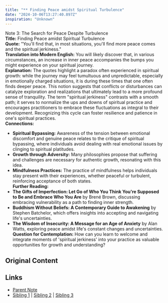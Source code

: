 ```yaml
---
title: "** Finding Peace amidst Spiritual Turbulence"
date: "2024-10-06T13:27:40.897Z"
inspiration: "Unknown"
---
```


  
Note 3: The Search for Peace Despite Turbulence  
**Title:** Finding Peace amidst Spiritual Turbulence  
**Quote:** "You'll find that, in most situations, you'll find more peace comes and the spiritual jerkiness."  
**Translation into Modern English:** You will likely discover that, in various circumstances, an increase in inner peace accompanies the bumps you might experience on your spiritual journey.  
**Explanation:** The quotes highlight a paradox often experienced in spiritual growth: while the journey may feel tumultuous and unpredictable, especially in emotionally charged situations, it is during these times that one often finds deeper peace. This notion suggests that conflicts or disturbances can catalyze exploration and realizations that ultimately lead to a more profound sense of tranquility. The term "spiritual jerkiness" contrasts with a smooth path; it serves to normalize the ups and downs of spiritual practice and encourages practitioners to embrace these fluctuations as integral to their development. Recognizing this cycle can foster resilience and patience in one's spiritual practices.  
**Connections:**  
- **Spiritual Bypassing:** Awareness of the tension between emotional discomfort and genuine peace relates to the critique of spiritual bypassing, where individuals avoid dealing with real emotional issues by clinging to spiritual platitudes.  
- **Growth through Adversity:** Many philosophies propose that suffering and challenges are necessary for authentic growth, resonating with this idea.  
- **Mindfulness Practices:** The practice of mindfulness helps individuals stay present with their experiences, whether peaceful or turbulent, reinforcing acceptance of both states.  
**Further Reading:**  
- **The Gifts of Imperfection: Let Go of Who You Think You're Supposed to Be and Embrace Who You Are** by Brené Brown, discussing embracing vulnerability as a path to finding inner strength.  
- **Buddhism Without Beliefs: A Contemporary Guide to Awakening** by Stephen Batchelor, which offers insights into accepting and navigating life's uncertainties.  
- **The Wisdom of Insecurity: A Message for an Age of Anxiety** by Alan Watts, exploring peace amidst life's constant changes and uncertainties.  
**Question for Contemplation:** How can you learn to welcome and integrate moments of 'spiritual jerkiness' into your practice as valuable opportunities for growth and understanding?  


## Original Content



## Links

- [Parent Note](/parent-note.md)
- [Sibling 1](/zettel1.md) | [Sibling 2](/zettel2.md) | [Sibling 3](/zettel3.md)
